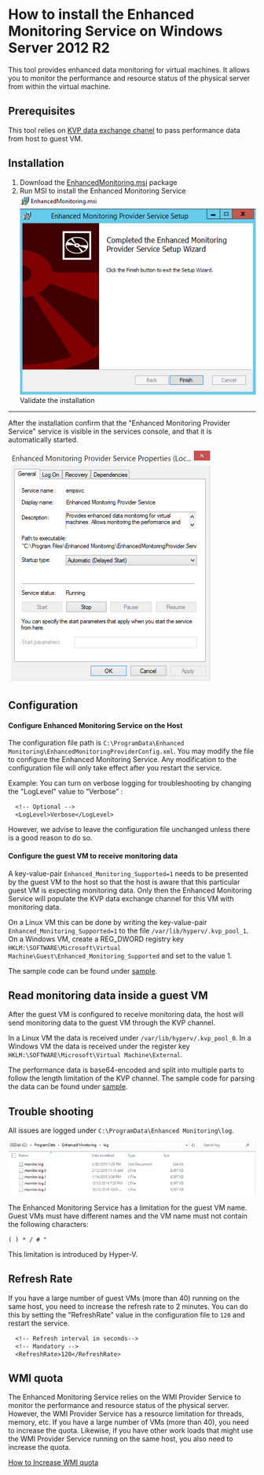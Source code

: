 How to install the Enhanced Monitoring Service on Windows Server 2012 R2
======
This tool provides enhanced data monitoring for virtual machines. It allows you to monitor the performance and resource status of the physical server from within the virtual machine.	

Prerequisites
------
This tool relies on [KVP data exchange chanel](https://technet.microsoft.com/en-us/library/dn798297.aspx) to pass performance data from host to guest VM.
	
Installation
------
1. Download the  [EnhancedMonitoring.msi](https://github.com/OSTC/enhanced-monitoring-service/releases/download/v1.0/EnhancedMonitoring.msi) package
2. Run MSI to install the Enhanced Monitoring Service
![](doc/installer.png)
![](doc/finish.png)
Validate the installation
-----
After the installation confirm that  the "Enhanced Monitoring Provider Service" service is visible in the services console, and that it is automatically started.

![](doc/service.png)

Configuration
-----
#### Configure Enhanced Monitoring Service on the Host
The configuration file path is ```C:\ProgramData\Enhanced Monitoring\EnhancedMonitoringProviderConfig.xml```. You may modify the file to configure the Enhanced Monitoring Service. Any modification to the configuration file will only take effect after you restart the service.

Example: You can turn on verbose logging for troubleshooting by changing the  "LogLevel" value to “Verbose” :

```
  <!-- Optional -->
  <LogLevel>Verbose</LogLevel>
```
However, we advise to leave the configuration file unchanged unless there is a good reason to do so.

#### Configure the guest VM to receive monitoring data
A key-value-pair ```Enhanced_Monitoring_Supported=1``` needs to be presented by the guest VM to the host so that the host is aware that this particular guest VM is expecting monitoring data. Only then the  Enhanced Monitoring Service will populate the KVP data exchange channel for this VM with monitoring data.

On a Linux VM this can be done by writing the key-value-pair ```Enhanced_Monitoring_Supported=1``` to the file ```/var/lib/hyperv/.kvp_pool_1```. On a Windows VM, create a REG_DWORD registry key ```HKLM:\SOFTWARE\Microsoft\Virtual Machine\Guest\Enhanced_Monitoring_Supported``` and set to the value 1.

The sample code can be found under [sample](/sample).

Read monitoring data inside a guest VM
-----
After the guest VM is configured to receive monitoring data, the host will send monitoring data to the guest VM through the KVP channel.

In a Linux VM the data is received under ```/var/lib/hyperv/.kvp_pool_0```. In a Windows VM the data is received under the register key ```HKLM:\SOFTWARE\Microsoft\Virtual Machine\External```.

The performance data is base64-encoded and split into multiple parts to follow the length limitation of the KVP channel. The sample code for parsing the data can be found under [sample](/sample).

Trouble shooting
-----
All issues are logged under ```C:\ProgramData\Enhanced Monitoring\log```.

![](doc/log.png)

The Enhanced Monitoring Service has a limitation for the guest VM name. Guest VMs must have different names and the VM name must not contain the following characters:
```
( ) * / # "
```
This limitation is introduced by Hyper-V.

Refresh Rate
-----
If you have a large number of guest VMs (more than 40) running on the same host, you need to increase the refresh rate to 2 minutes. You can do this by setting the "RefreshRate" value in the configuration file to ```120``` and restart the service.
```
  <!-- Refresh interval in seconds-->
  <!-- Mandatory -->
  <RefreshRate>120</RefreshRate>
```

WMI quota
-----
The Enhanced Monitoring Service relies on the WMI Provider Service to monitor the performance and resource status of the physical server. However, the WMI Provider Service has a resource limitation  for threads, memory, etc. If you have a large number of VMs (more than 40), you need to increase the quota. Likewise,  if you have other work loads that might use the WMI Provider Service running on the same host, you also need to increase the quota.

[How to Increase WMI quota](http://blogs.technet.com/b/askperf/archive/2008/09/16/memory-and-handle-quotas-in-the-wmi-provider-service.aspx)

